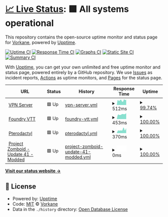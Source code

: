 # [📈 Live Status](https://Vorkane.github.io/uptime_status): <!--live status--> **🟩 All systems operational**

This repository contains the open-source uptime monitor and status page for [Vorkane](https://Vorkane.github.io/uptime_status), powered by [Upptime](https://github.com/upptime/upptime).

[![Uptime CI](https://github.com/Vorkane/uptime_status/workflows/Uptime%20CI/badge.svg)](https://github.com/Vorkane/uptime_status/actions?query=workflow%3A%22Uptime+CI%22)
[![Response Time CI](https://github.com/Vorkane/uptime_status/workflows/Response%20Time%20CI/badge.svg)](https://github.com/Vorkane/uptime_status/actions?query=workflow%3A%22Response+Time+CI%22)
[![Graphs CI](https://github.com/Vorkane/uptime_status/workflows/Graphs%20CI/badge.svg)](https://github.com/Vorkane/uptime_status/actions?query=workflow%3A%22Graphs+CI%22)
[![Static Site CI](https://github.com/Vorkane/uptime_status/workflows/Static%20Site%20CI/badge.svg)](https://github.com/Vorkane/uptime_status/actions?query=workflow%3A%22Static+Site+CI%22)
[![Summary CI](https://github.com/Vorkane/uptime_status/workflows/Summary%20CI/badge.svg)](https://github.com/Vorkane/uptime_status/actions?query=workflow%3A%22Summary+CI%22)

With [Upptime](https://upptime.js.org), you can get your own unlimited and free uptime monitor and status page, powered entirely by a GitHub repository. We use [Issues](https://github.com/Vorkane/uptime_status/issues) as incident reports, [Actions](https://github.com/Vorkane/uptime_status/actions) as uptime monitors, and [Pages](https://Vorkane.github.io/uptime_status) for the status page.

<!--start: status pages-->
<!-- This summary is generated by Upptime (https://github.com/upptime/upptime) -->
<!-- Do not edit this manually, your changes will be overwritten -->
<!-- prettier-ignore -->
| URL | Status | History | Response Time | Uptime |
| --- | ------ | ------- | ------------- | ------ |
| <img alt="" src="https://favicons.githubusercontent.com/vpn.vorkane.pw" height="13"> [VPN Server](https://vpn.vorkane.pw) | 🟩 Up | [vpn-server.yml](https://github.com/Vorkane/uptime_status/commits/HEAD/history/vpn-server.yml) | <details><summary><img alt="Response time graph" src="./graphs/vpn-server/response-time-week.png" height="20"> 512ms</summary><br><a href="https://Vorkane.github.io/uptime_status/history/vpn-server"><img alt="Response time 552" src="https://img.shields.io/endpoint?url=https%3A%2F%2Fraw.githubusercontent.com%2FVorkane%2Fuptime_status%2FHEAD%2Fapi%2Fvpn-server%2Fresponse-time.json"></a><br><a href="https://Vorkane.github.io/uptime_status/history/vpn-server"><img alt="24-hour response time 583" src="https://img.shields.io/endpoint?url=https%3A%2F%2Fraw.githubusercontent.com%2FVorkane%2Fuptime_status%2FHEAD%2Fapi%2Fvpn-server%2Fresponse-time-day.json"></a><br><a href="https://Vorkane.github.io/uptime_status/history/vpn-server"><img alt="7-day response time 512" src="https://img.shields.io/endpoint?url=https%3A%2F%2Fraw.githubusercontent.com%2FVorkane%2Fuptime_status%2FHEAD%2Fapi%2Fvpn-server%2Fresponse-time-week.json"></a><br><a href="https://Vorkane.github.io/uptime_status/history/vpn-server"><img alt="30-day response time 552" src="https://img.shields.io/endpoint?url=https%3A%2F%2Fraw.githubusercontent.com%2FVorkane%2Fuptime_status%2FHEAD%2Fapi%2Fvpn-server%2Fresponse-time-month.json"></a><br><a href="https://Vorkane.github.io/uptime_status/history/vpn-server"><img alt="1-year response time 552" src="https://img.shields.io/endpoint?url=https%3A%2F%2Fraw.githubusercontent.com%2FVorkane%2Fuptime_status%2FHEAD%2Fapi%2Fvpn-server%2Fresponse-time-year.json"></a></details> | <details><summary><a href="https://Vorkane.github.io/uptime_status/history/vpn-server">99.74%</a></summary><a href="https://Vorkane.github.io/uptime_status/history/vpn-server"><img alt="All-time uptime 99.93%" src="https://img.shields.io/endpoint?url=https%3A%2F%2Fraw.githubusercontent.com%2FVorkane%2Fuptime_status%2FHEAD%2Fapi%2Fvpn-server%2Fuptime.json"></a><br><a href="https://Vorkane.github.io/uptime_status/history/vpn-server"><img alt="24-hour uptime 100.00%" src="https://img.shields.io/endpoint?url=https%3A%2F%2Fraw.githubusercontent.com%2FVorkane%2Fuptime_status%2FHEAD%2Fapi%2Fvpn-server%2Fuptime-day.json"></a><br><a href="https://Vorkane.github.io/uptime_status/history/vpn-server"><img alt="7-day uptime 99.74%" src="https://img.shields.io/endpoint?url=https%3A%2F%2Fraw.githubusercontent.com%2FVorkane%2Fuptime_status%2FHEAD%2Fapi%2Fvpn-server%2Fuptime-week.json"></a><br><a href="https://Vorkane.github.io/uptime_status/history/vpn-server"><img alt="30-day uptime 99.93%" src="https://img.shields.io/endpoint?url=https%3A%2F%2Fraw.githubusercontent.com%2FVorkane%2Fuptime_status%2FHEAD%2Fapi%2Fvpn-server%2Fuptime-month.json"></a><br><a href="https://Vorkane.github.io/uptime_status/history/vpn-server"><img alt="1-year uptime 99.93%" src="https://img.shields.io/endpoint?url=https%3A%2F%2Fraw.githubusercontent.com%2FVorkane%2Fuptime_status%2FHEAD%2Fapi%2Fvpn-server%2Fuptime-year.json"></a></details>
| <img alt="" src="https://favicons.githubusercontent.com/foundry.vorkane.pw" height="13"> [Foundry VTT](https://foundry.vorkane.pw) | 🟩 Up | [foundry-vtt.yml](https://github.com/Vorkane/uptime_status/commits/HEAD/history/foundry-vtt.yml) | <details><summary><img alt="Response time graph" src="./graphs/foundry-vtt/response-time-week.png" height="20"> 453ms</summary><br><a href="https://Vorkane.github.io/uptime_status/history/foundry-vtt"><img alt="Response time 523" src="https://img.shields.io/endpoint?url=https%3A%2F%2Fraw.githubusercontent.com%2FVorkane%2Fuptime_status%2FHEAD%2Fapi%2Ffoundry-vtt%2Fresponse-time.json"></a><br><a href="https://Vorkane.github.io/uptime_status/history/foundry-vtt"><img alt="24-hour response time 549" src="https://img.shields.io/endpoint?url=https%3A%2F%2Fraw.githubusercontent.com%2FVorkane%2Fuptime_status%2FHEAD%2Fapi%2Ffoundry-vtt%2Fresponse-time-day.json"></a><br><a href="https://Vorkane.github.io/uptime_status/history/foundry-vtt"><img alt="7-day response time 453" src="https://img.shields.io/endpoint?url=https%3A%2F%2Fraw.githubusercontent.com%2FVorkane%2Fuptime_status%2FHEAD%2Fapi%2Ffoundry-vtt%2Fresponse-time-week.json"></a><br><a href="https://Vorkane.github.io/uptime_status/history/foundry-vtt"><img alt="30-day response time 523" src="https://img.shields.io/endpoint?url=https%3A%2F%2Fraw.githubusercontent.com%2FVorkane%2Fuptime_status%2FHEAD%2Fapi%2Ffoundry-vtt%2Fresponse-time-month.json"></a><br><a href="https://Vorkane.github.io/uptime_status/history/foundry-vtt"><img alt="1-year response time 523" src="https://img.shields.io/endpoint?url=https%3A%2F%2Fraw.githubusercontent.com%2FVorkane%2Fuptime_status%2FHEAD%2Fapi%2Ffoundry-vtt%2Fresponse-time-year.json"></a></details> | <details><summary><a href="https://Vorkane.github.io/uptime_status/history/foundry-vtt">100.00%</a></summary><a href="https://Vorkane.github.io/uptime_status/history/foundry-vtt"><img alt="All-time uptime 100.00%" src="https://img.shields.io/endpoint?url=https%3A%2F%2Fraw.githubusercontent.com%2FVorkane%2Fuptime_status%2FHEAD%2Fapi%2Ffoundry-vtt%2Fuptime.json"></a><br><a href="https://Vorkane.github.io/uptime_status/history/foundry-vtt"><img alt="24-hour uptime 100.00%" src="https://img.shields.io/endpoint?url=https%3A%2F%2Fraw.githubusercontent.com%2FVorkane%2Fuptime_status%2FHEAD%2Fapi%2Ffoundry-vtt%2Fuptime-day.json"></a><br><a href="https://Vorkane.github.io/uptime_status/history/foundry-vtt"><img alt="7-day uptime 100.00%" src="https://img.shields.io/endpoint?url=https%3A%2F%2Fraw.githubusercontent.com%2FVorkane%2Fuptime_status%2FHEAD%2Fapi%2Ffoundry-vtt%2Fuptime-week.json"></a><br><a href="https://Vorkane.github.io/uptime_status/history/foundry-vtt"><img alt="30-day uptime 100.00%" src="https://img.shields.io/endpoint?url=https%3A%2F%2Fraw.githubusercontent.com%2FVorkane%2Fuptime_status%2FHEAD%2Fapi%2Ffoundry-vtt%2Fuptime-month.json"></a><br><a href="https://Vorkane.github.io/uptime_status/history/foundry-vtt"><img alt="1-year uptime 100.00%" src="https://img.shields.io/endpoint?url=https%3A%2F%2Fraw.githubusercontent.com%2FVorkane%2Fuptime_status%2FHEAD%2Fapi%2Ffoundry-vtt%2Fuptime-year.json"></a></details>
| <img alt="" src="https://favicons.githubusercontent.com/pterodactyl.vorkane.pw" height="13"> [Pterodactyl](https://pterodactyl.vorkane.pw:9443) | 🟩 Up | [pterodactyl.yml](https://github.com/Vorkane/uptime_status/commits/HEAD/history/pterodactyl.yml) | <details><summary><img alt="Response time graph" src="./graphs/pterodactyl/response-time-week.png" height="20"> 370ms</summary><br><a href="https://Vorkane.github.io/uptime_status/history/pterodactyl"><img alt="Response time 364" src="https://img.shields.io/endpoint?url=https%3A%2F%2Fraw.githubusercontent.com%2FVorkane%2Fuptime_status%2FHEAD%2Fapi%2Fpterodactyl%2Fresponse-time.json"></a><br><a href="https://Vorkane.github.io/uptime_status/history/pterodactyl"><img alt="24-hour response time 539" src="https://img.shields.io/endpoint?url=https%3A%2F%2Fraw.githubusercontent.com%2FVorkane%2Fuptime_status%2FHEAD%2Fapi%2Fpterodactyl%2Fresponse-time-day.json"></a><br><a href="https://Vorkane.github.io/uptime_status/history/pterodactyl"><img alt="7-day response time 370" src="https://img.shields.io/endpoint?url=https%3A%2F%2Fraw.githubusercontent.com%2FVorkane%2Fuptime_status%2FHEAD%2Fapi%2Fpterodactyl%2Fresponse-time-week.json"></a><br><a href="https://Vorkane.github.io/uptime_status/history/pterodactyl"><img alt="30-day response time 364" src="https://img.shields.io/endpoint?url=https%3A%2F%2Fraw.githubusercontent.com%2FVorkane%2Fuptime_status%2FHEAD%2Fapi%2Fpterodactyl%2Fresponse-time-month.json"></a><br><a href="https://Vorkane.github.io/uptime_status/history/pterodactyl"><img alt="1-year response time 364" src="https://img.shields.io/endpoint?url=https%3A%2F%2Fraw.githubusercontent.com%2FVorkane%2Fuptime_status%2FHEAD%2Fapi%2Fpterodactyl%2Fresponse-time-year.json"></a></details> | <details><summary><a href="https://Vorkane.github.io/uptime_status/history/pterodactyl">100.00%</a></summary><a href="https://Vorkane.github.io/uptime_status/history/pterodactyl"><img alt="All-time uptime 99.86%" src="https://img.shields.io/endpoint?url=https%3A%2F%2Fraw.githubusercontent.com%2FVorkane%2Fuptime_status%2FHEAD%2Fapi%2Fpterodactyl%2Fuptime.json"></a><br><a href="https://Vorkane.github.io/uptime_status/history/pterodactyl"><img alt="24-hour uptime 100.00%" src="https://img.shields.io/endpoint?url=https%3A%2F%2Fraw.githubusercontent.com%2FVorkane%2Fuptime_status%2FHEAD%2Fapi%2Fpterodactyl%2Fuptime-day.json"></a><br><a href="https://Vorkane.github.io/uptime_status/history/pterodactyl"><img alt="7-day uptime 100.00%" src="https://img.shields.io/endpoint?url=https%3A%2F%2Fraw.githubusercontent.com%2FVorkane%2Fuptime_status%2FHEAD%2Fapi%2Fpterodactyl%2Fuptime-week.json"></a><br><a href="https://Vorkane.github.io/uptime_status/history/pterodactyl"><img alt="30-day uptime 99.86%" src="https://img.shields.io/endpoint?url=https%3A%2F%2Fraw.githubusercontent.com%2FVorkane%2Fuptime_status%2FHEAD%2Fapi%2Fpterodactyl%2Fuptime-month.json"></a><br><a href="https://Vorkane.github.io/uptime_status/history/pterodactyl"><img alt="1-year uptime 99.86%" src="https://img.shields.io/endpoint?url=https%3A%2F%2Fraw.githubusercontent.com%2FVorkane%2Fuptime_status%2FHEAD%2Fapi%2Fpterodactyl%2Fuptime-year.json"></a></details>
| <img alt="" src="https://favicons.githubusercontent.com/null" height="13"> [Project Zomboid - Update 41 - Modded](vorkane.pw) | 🟩 Up | [project-zomboid-update-41-modded.yml](https://github.com/Vorkane/uptime_status/commits/HEAD/history/project-zomboid-update-41-modded.yml) | <details><summary><img alt="Response time graph" src="./graphs/project-zomboid-update-41-modded/response-time-week.png" height="20"> 0ms</summary><br><a href="https://Vorkane.github.io/uptime_status/history/project-zomboid-update-41-modded"><img alt="Response time 0" src="https://img.shields.io/endpoint?url=https%3A%2F%2Fraw.githubusercontent.com%2FVorkane%2Fuptime_status%2FHEAD%2Fapi%2Fproject-zomboid-update-41-modded%2Fresponse-time.json"></a><br><a href="https://Vorkane.github.io/uptime_status/history/project-zomboid-update-41-modded"><img alt="24-hour response time 0" src="https://img.shields.io/endpoint?url=https%3A%2F%2Fraw.githubusercontent.com%2FVorkane%2Fuptime_status%2FHEAD%2Fapi%2Fproject-zomboid-update-41-modded%2Fresponse-time-day.json"></a><br><a href="https://Vorkane.github.io/uptime_status/history/project-zomboid-update-41-modded"><img alt="7-day response time 0" src="https://img.shields.io/endpoint?url=https%3A%2F%2Fraw.githubusercontent.com%2FVorkane%2Fuptime_status%2FHEAD%2Fapi%2Fproject-zomboid-update-41-modded%2Fresponse-time-week.json"></a><br><a href="https://Vorkane.github.io/uptime_status/history/project-zomboid-update-41-modded"><img alt="30-day response time 0" src="https://img.shields.io/endpoint?url=https%3A%2F%2Fraw.githubusercontent.com%2FVorkane%2Fuptime_status%2FHEAD%2Fapi%2Fproject-zomboid-update-41-modded%2Fresponse-time-month.json"></a><br><a href="https://Vorkane.github.io/uptime_status/history/project-zomboid-update-41-modded"><img alt="1-year response time 0" src="https://img.shields.io/endpoint?url=https%3A%2F%2Fraw.githubusercontent.com%2FVorkane%2Fuptime_status%2FHEAD%2Fapi%2Fproject-zomboid-update-41-modded%2Fresponse-time-year.json"></a></details> | <details><summary><a href="https://Vorkane.github.io/uptime_status/history/project-zomboid-update-41-modded">100.00%</a></summary><a href="https://Vorkane.github.io/uptime_status/history/project-zomboid-update-41-modded"><img alt="All-time uptime 100.00%" src="https://img.shields.io/endpoint?url=https%3A%2F%2Fraw.githubusercontent.com%2FVorkane%2Fuptime_status%2FHEAD%2Fapi%2Fproject-zomboid-update-41-modded%2Fuptime.json"></a><br><a href="https://Vorkane.github.io/uptime_status/history/project-zomboid-update-41-modded"><img alt="24-hour uptime 100.00%" src="https://img.shields.io/endpoint?url=https%3A%2F%2Fraw.githubusercontent.com%2FVorkane%2Fuptime_status%2FHEAD%2Fapi%2Fproject-zomboid-update-41-modded%2Fuptime-day.json"></a><br><a href="https://Vorkane.github.io/uptime_status/history/project-zomboid-update-41-modded"><img alt="7-day uptime 100.00%" src="https://img.shields.io/endpoint?url=https%3A%2F%2Fraw.githubusercontent.com%2FVorkane%2Fuptime_status%2FHEAD%2Fapi%2Fproject-zomboid-update-41-modded%2Fuptime-week.json"></a><br><a href="https://Vorkane.github.io/uptime_status/history/project-zomboid-update-41-modded"><img alt="30-day uptime 100.00%" src="https://img.shields.io/endpoint?url=https%3A%2F%2Fraw.githubusercontent.com%2FVorkane%2Fuptime_status%2FHEAD%2Fapi%2Fproject-zomboid-update-41-modded%2Fuptime-month.json"></a><br><a href="https://Vorkane.github.io/uptime_status/history/project-zomboid-update-41-modded"><img alt="1-year uptime 100.00%" src="https://img.shields.io/endpoint?url=https%3A%2F%2Fraw.githubusercontent.com%2FVorkane%2Fuptime_status%2FHEAD%2Fapi%2Fproject-zomboid-update-41-modded%2Fuptime-year.json"></a></details>

<!--end: status pages-->

[**Visit our status website →**](https://Vorkane.github.io/uptime_status)

## 📄 License

- Powered by: [Upptime](https://github.com/upptime/upptime)
- Code: [MIT](./LICENSE) © [Vorkane](https://Vorkane.github.io/uptime_status)
- Data in the `./history` directory: [Open Database License](https://opendatacommons.org/licenses/odbl/1-0/)
